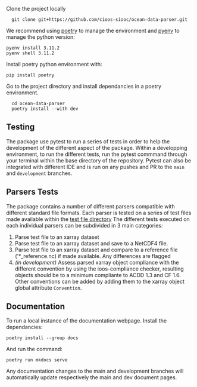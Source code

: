 
Clone the project locally

```console
  git clone git+https://github.com/cioos-siooc/ocean-data-parser.git
```

We recommend using [poetry](https://python-poetry.org/) to manage the environment and [pyenv](https://github.com/pyenv/pyenv) to manage the python version:

```console
pyenv install 3.11.2
pyenv shell 3.11.2
```

Install poetry python environment with:

```console
pip install poetry
```

Go to the project directory and install dependancies in a poetry environment.

```console
  cd ocean-data-parser
  poetry install --with dev
```

## Testing

The package use pytest to run a series of tests in order to help the development of the different aspect of the package. Within a developping environment, to run the different tests, run the pytest commmand through your terminal within the base directory of the repository. Pytest can also be integrated with different IDE and is run on any pushes and PR to the `main` and `development` branches.

## Parsers Tests

The package contains a number of different parsers compatible with different standard file formats. Each parser is tested on a series of test files made available within the [test file directory](https://github.com/cioos-siooc/ocean-data-parser/blob/main/tests/parsers_test_files) The different tests executed on each individual parsers can be subdivided in 3 main categories:

1. Parse test file to an xarray dataset
2. Parse test file to an xarray dataset and save to a NetCDF4 file.
3. Parse test file to an xarray dataset and compare to a reference file ('*_reference.nc) if made available. Any differences are flagged
4. *(in development)* Assess parsed xarray object compliance with the different convention by using the ioos-compliance checker, resulting objects should be to a minimum compliante to ACDD 1.3 and CF 1.6. Other conventions can be added by adding them to the xarray object global attribute `Convention`.

## Documentation

To run a local instance of the documentation webpage. Install the dependancies:

```console
poetry install --group docs
```

And run the command:

```console
poetry run mkdocs serve
```

Any documentation changes to the main and development branches will automatically update respectively the main and dev document pages.
